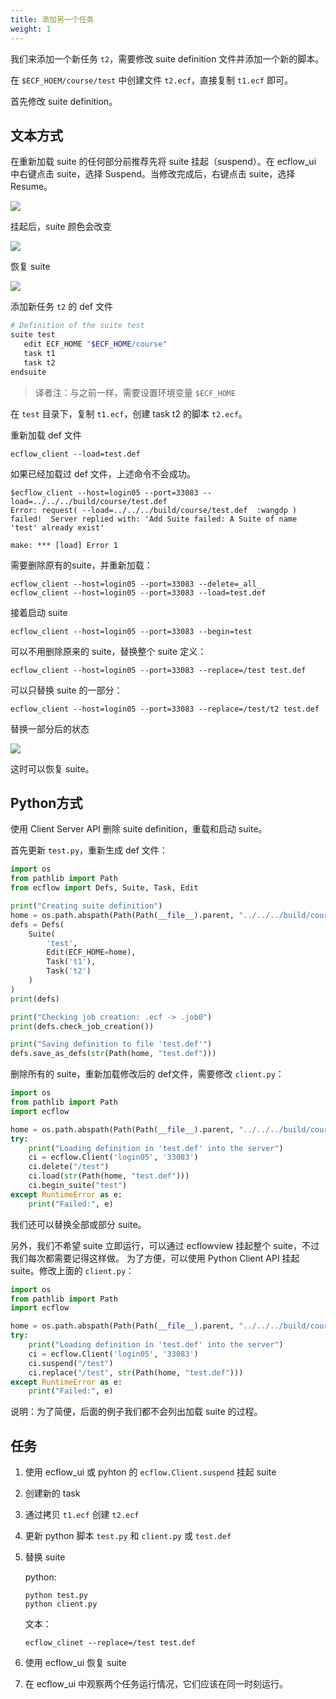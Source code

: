 ```yaml
---
title: 添加另一个任务
weight: 1
---
```


我们来添加一个新任务 `t2`，需要修改 suite definition 文件并添加一个新的脚本。

在 `$ECF_HOEM/course/test` 中创建文件 `t2.ecf`，直接复制 `t1.ecf` 即可。

首先修改 suite definition。

## 文本方式

在重新加载 suite 的任何部分前推荐先将 suite 挂起（suspend）。在 ecflow_ui 中右键点击 suite，选择 Suspend。当修改完成后，右键点击 suite，选择 Resume。

![](asset/ecflowui_suspend_suite.png)

挂起后，suite 颜色会改变

![](asset/ecflowui_suspend_suite_node.png)

恢复 suite

![](asset/ecflowui_resume_suite.png)

添加新任务 `t2` 的 def 文件

```bash
# Definition of the suite test
suite test
   edit ECF_HOME "$ECF_HOME/course"
   task t1
   task t2
endsuite
```

> 译者注：与之前一样，需要设置环境变量 `$ECF_HOME`

在 `test` 目录下，复制 `t1.ecf`，创建 task t2 的脚本 `t2.ecf`。

重新加载 def 文件

```
ecflow_client --load=test.def
```

如果已经加载过 def 文件，上述命令不会成功。

```
$ecflow_client --host=login05 --port=33083 --load=../../../build/course/test.def
Error: request( --load=../../../build/course/test.def  :wangdp ) failed!  Server replied with: 'Add Suite failed: A Suite of name 'test' already exist'

make: *** [load] Error 1

```

需要删除原有的suite，并重新加载：

```
ecflow_client --host=login05 --port=33083 --delete=_all_
ecflow_client --host=login05 --port=33083 --load=test.def
```

接着启动 suite

```
ecflow_client --host=login05 --port=33083 --begin=test
```

可以不用删除原来的 suite，替换整个 suite 定义：

```
ecflow_client --host=login05 --port=33083 --replace=/test test.def
```

可以只替换 suite 的一部分：

```
ecflow_client --host=login05 --port=33083 --replace=/test/t2 test.def
```

替换一部分后的状态

![](asset/ecflowui_load_begin.png)

这时可以恢复 suite。

## Python方式

使用 Client Server API 删除 suite definition，重载和启动 suite。

首先更新 `test.py`，重新生成 def 文件：

```py
import os
from pathlib import Path
from ecflow import Defs, Suite, Task, Edit

print("Creating suite definition")
home = os.path.abspath(Path(Path(__file__).parent, "../../../build/course"))
defs = Defs(
    Suite(
        'test',
        Edit(ECF_HOME=home),
        Task('t1'),
        Task('t2')
    )
)
print(defs)

print("Checking job creation: .ecf -> .job0")
print(defs.check_job_creation())

print("Saving definition to file 'test.def'")
defs.save_as_defs(str(Path(home, "test.def")))

```

删除所有的 suite，重新加载修改后的 def文件，需要修改 `client.py`：

```py
import os
from pathlib import Path
import ecflow

home = os.path.abspath(Path(Path(__file__).parent, "../../../build/course"))
try:
    print("Loading definition in 'test.def' into the server")
    ci = ecflow.Client('login05', '33083')
    ci.delete("/test")
    ci.load(str(Path(home, "test.def")))
    ci.begin_suite("test")
except RuntimeError as e:
    print("Failed:", e)
```


我们还可以替换全部或部分 suite。

另外，我们不希望 suite 立即运行，可以通过 ecflowview 挂起整个 suite，不过我们每次都需要记得这样做。
为了方便，可以使用 Python Client API 挂起 suite。修改上面的 `client.py`：

```py
import os
from pathlib import Path
import ecflow

home = os.path.abspath(Path(Path(__file__).parent, "../../../build/course"))
try:
    print("Loading definition in 'test.def' into the server")
    ci = ecflow.Client('login05', '33083')
    ci.suspend("/test")
    ci.replace("/test", str(Path(home, "test.def")))
except RuntimeError as e:
    print("Failed:", e)
```

说明：为了简便，后面的例子我们都不会列出加载 suite 的过程。

## 任务


1. 使用 ecflow_ui 或 pyhton 的 `ecflow.Client.suspend` 挂起 suite
2. 创建新的 task
3. 通过拷贝 `t1.ecf` 创建 `t2.ecf`
4. 更新 python 脚本 `test.py` 和 `client.py` 或 `test.def`
5. 替换 suite

    python:
    
    ```
    python test.py
    python client.py
    ```

    文本：

    ```
    ecflow_clinet --replace=/test test.def
    ```

6. 使用 ecflow_ui 恢复 suite
7. 在 ecflow_ui 中观察两个任务运行情况，它们应该在同一时刻运行。
